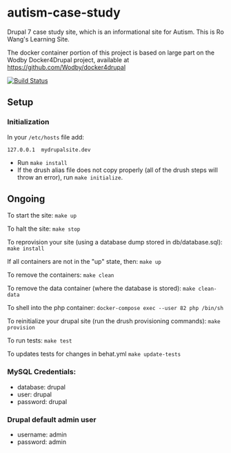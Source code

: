 # autism-case-study
Drupal 7 case study site, which is an informational site for Autism.  This is Ro Wang's Learning Site.

The docker container portion of this project is based on large part on the Wodby Docker4Drupal project, available at https://github.com/Wodby/docker4drupal

[![Build Status](https://travis-ci.org/savaslabs/autism-case-study.svg?branch=develop)](https://travis-ci.org/savaslabs/autism-case-study)

## Setup


### Initialization
In your `/etc/hosts` file add:

`
127.0.0.1  mydrupalsite.dev
`

* Run `make install`
* If the drush alias file does not copy properly (all of the drush steps will throw an error), run `make initialize`.

## Ongoing

To start the site:
`
make up
`

To halt the site:
`
make stop
`

To reprovision your site (using a database dump stored in db/database.sql):
`
make install
`

If all containers are not in the "up" state, then:
`
make up
`

To remove the containers:
`
make clean
`

To remove the data container (where the database is stored):
`
make clean-data
`

To shell into the php container:
`
docker-compose exec --user 82 php /bin/sh
`

To reinitialize your drupal site (run the drush provisioning commands):
`
make provision
`

To run tests:
`
make test
`

To updates tests for changes in behat.yml
`
make update-tests
`

### MySQL Credentials:

* database:  drupal
* user:      drupal
* password:  drupal

### Drupal default admin user

* username:  admin
* password:  admin